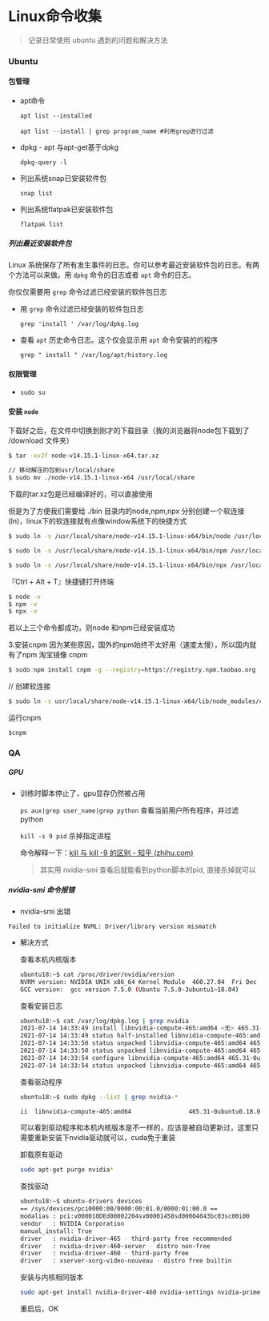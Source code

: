 <head><style type="text/css">h1:first-child {display:none;}</style></head>

# Linux命令收集

> 记录日常使用 ubuntu 遇到的问题和解决方法

### Ubuntu

#### 包管理

- apt命令

  `apt list --installed`

  `apt list --install | grep program_name #利用grep进行过滤`

- dpkg - apt 与apt-get基于dpkg

  `dpkg-query -l`

- 列出系统snap已安装软件包

  `snap list`

- 列出系统flatpak已安装软件包

  `flatpak list`

##### 列出最近安装软件包

Linux 系统保存了所有发生事件的日志。你可以参考最近安装软件包的日志。有两个方法可以来做。用 `dpkg` 命令的日志或者 `apt` 命令的日志。

你仅仅需要用 `grep` 命令过滤已经安装的软件包日志

- 用 `grep` 命令过滤已经安装的软件包日志

  `grep 'install ' /var/log/dpkg.log`

- 查看 `apt` 历史命令日志。这个仅会显示用 `apt` 命令安装的的程序

  `grep " install " /var/log/apt/history.log`
  
  

#### 权限管理

- `sudo su`



#### 安装 `node`

下载好之后，在文件中切换到刚才的下载目录（我的浏览器将node包下载到了 /download 文件夹）

```bash
$ tar -xvJf node-v14.15.1-linux-x64.tar.xz

// 移动解压的包到usr/local/share
$ sudo mv ./node-v14.15.1-linux-x64 /usr/local/share
```


下载的tar.xz包是已经编译好的，可以直接使用

但是为了方便我们需要给 ./bin 目录内的node,npm,npx 分别创建一个软连接 (ln)，linux下的软连接就有点像window系统下的快捷方式

```bash
$ sudo ln -s /usr/local/share/node-v14.15.1-linux-x64/bin/node /usr/local/bin/node

$ sudo ln -s /usr/local/share/node-v14.15.1-linux-x64/bin/npm /usr/local/bin/npm

$ sudo ln -s /usr/local/share/node-v14.15.1-linux-x64/bin/npx /usr/local/bin/npx
```

『Ctrl + Alt + T』快捷键打开终端

```bash
$ node -v
$ npm -v
$ npx -v
```


若以上三个命令都成功，则node 和npm已经安装成功

3.安装cnpm
因为某些原因，国外的npm始终不太好用（速度太慢），所以国内就有了npm 淘宝镜像 cnpm

```bash
$ sudo npm install cnpm -g --registry=https://registry.npm.taobao.org
```

// 创建软连接

```bash
$ sudo ln -s usr/local/share/node-v14.15.1-linux-x64/lib/node_modules/cnpm/bin /usr/local/bin/cnpm
```

运行cnpm

```
$cnpm
```



### QA

##### GPU

- 训练时脚本停止了，gpu显存仍然被占用

  `ps aux|grep user_name|grep python` 查看当前用户所有程序，并过滤python

  `kill -s 9 pid` 杀掉指定进程

  命令解释一下：[kill 与 kill -9 的区别 - 知乎 (zhihu.com)](https://zhuanlan.zhihu.com/p/143635282)

  > 其实用 nvidia-smi 查看后就能看到python脚本的pid, 直接杀掉就可以

##### nvidia-smi 命令报错
- nvidia-smi 出错

`Failed to initialize NVML: Driver/library version mismatch`

- 解决方式
  
  查看本机内核版本
  
  ```bash
  ubuntu18:~$ cat /proc/driver/nvidia/version
  NVRM version: NVIDIA UNIX x86_64 Kernel Module  460.27.04  Fri Dec 11 23:35:05 UTC 2020
  GCC version:  gcc version 7.5.0 (Ubuntu 7.5.0-3ubuntu1~18.04) 
  ```
  
  
  查看安装日志
  
  ```bash
  ubuntu18:~$ cat /var/log/dpkg.log | grep nvidia
  2021-07-14 14:33:49 install libnvidia-compute-465:amd64 <无> 465.31-0ubuntu0.18.04.1
  2021-07-14 14:33:49 status half-installed libnvidia-compute-465:amd64 465.31-0ubuntu0.18.04.1
  2021-07-14 14:33:50 status unpacked libnvidia-compute-465:amd64 465.31-0ubuntu0.18.04.1
  2021-07-14 14:33:50 status unpacked libnvidia-compute-465:amd64 465.31-0ubuntu0.18.04.1
  2021-07-14 14:33:54 configure libnvidia-compute-465:amd64 465.31-0ubuntu0.18.04.1 <无>
  2021-07-14 14:33:54 status unpacked libnvidia-compute-465:amd64 465.31-0ubuntu0.18.04.1
  ```
  
  查看驱动程序
  
  ```bash
  ubuntu18:~$ sudo dpkg --list | grep nvidia-*
  
  ii  libnvidia-compute-465:amd64                465.31-0ubuntu0.18.04.1                          amd64        NVIDIA libcompute package
  ```
  
  可以看到驱动程序和本机内核版本是不一样的，应该是被自动更新过，这里只需要重新安装下nvidia驱动就可以，cuda免于重装
  
  卸载原有驱动
  
  ```bash
  sudo apt-get purge nvidia*
  ```
  
  查找驱动
  
    ```bash
    ubuntu18:~$ ubuntu-drivers devices
    == /sys/devices/pci0000:00/0000:00:01.0/0000:01:00.0 ==
    modalias : pci:v000010DEd00002204sv00001458sd00004043bc03sc00i00
    vendor   : NVIDIA Corporation
    manual_install: True
    driver   : nvidia-driver-465 - third-party free recommended
    driver   : nvidia-driver-460-server - distro non-free
    driver   : nvidia-driver-460 - third-party free
    driver   : xserver-xorg-video-nouveau - distro free builtin
    ```
  
  安装与内核相同版本
  
  ```bash
  sudo apt-get install nvidia-driver-460 nvidia-settings nvidia-prime
  ```
  
  重启后，OK

